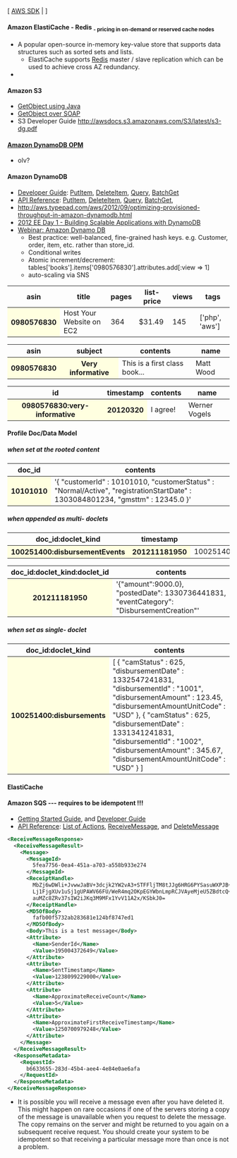 [ [AWS SDK](http://docs.amazonwebservices.com/AWSJavaSDK/latest/javadoc/allclasses-noframe.html) | ]

#### Amazon ElastiCache - Redis <sub>- pricing in on-demand or reserved cache nodes</sub>

* A popular open-source in-memory key-value store that supports data structures such as sorted sets and lists.
  * ElastiCache supports [Redis](http://www.redis.io/) master / slave replication which can be used to achieve cross AZ redundancy.
* 

#### Amazon S3

* [GetObject using Java](http://docs.aws.amazon.com/AmazonS3/latest/dev/RetrievingObjectUsingJava.html)
* [GetObject over SOAP](http://docs.aws.amazon.com/AmazonS3/latest/API/SOAPGetObject.html)
* S3 Developer Guide http://awsdocs.s3.amazonaws.com/S3/latest/s3-dg.pdf

#### [Amazon DynamoDB OPM](http://docs.amazonwebservices.com/amazondynamodb/latest/developerguide/JavaSDKHighLevel.html)

* olv? 

#### Amazon DynamoDB

* [Developer Guide](http://docs.amazonwebservices.com/amazondynamodb/latest/developerguide/Introduction.html): 
  [PutItem](http://docs.amazonwebservices.com/amazondynamodb/latest/developerguide/LowLevelJavaItemCRUD.html#PutLowLevelAPIJava),
  [DeleteItem](http://docs.amazonwebservices.com/amazondynamodb/latest/developerguide/LowLevelJavaItemCRUD.html#DeleteMidLevelJava),
  [Query](http://docs.amazonwebservices.com/amazondynamodb/latest/developerguide/LowLevelJavaQuerying.html),
  [BatchGet](http://docs.amazonwebservices.com/amazondynamodb/latest/developerguide/LowLevelJavaItemCRUD.html#LowLevelJavaBatchGetItem)
* [API Reference](http://docs.amazonwebservices.com/amazondynamodb/latest/developerguide/operationlist.html): 
  [PutItem](http://docs.amazonwebservices.com/amazondynamodb/latest/developerguide/API_PutItem.html),
  [DeleteItem](http://docs.amazonwebservices.com/amazondynamodb/latest/developerguide/API_DeleteItem.html),
  [Query](http://docs.amazonwebservices.com/amazondynamodb/latest/developerguide/API_Query.html),
  [BatchGet](http://docs.amazonwebservices.com/amazondynamodb/latest/developerguide/API_BatchGetItems.html),
* http://aws.typepad.com/aws/2012/09/optimizing-provisioned-throughput-in-amazon-dynamodb.html
* [2012 EE Day 1 - Building Scalable Applications with DynamoDB](http://tiny/1g745ljao/broaamazvide7097)
* [Webinar: Amazon Dynamo DB](http://www.youtube.com/watch?v=meBjA68DeIU)
  * Best practice: well-balanced, fine-grained hash keys. e.g. Customer, order, item, etc. rather than store_id.
  * Conditional writes
  * Atomic increment/decrement: tables['books'].items['0980576830'].attributes.add[:view => 1]
  * auto-scaling via SNS

<table>
  <thead>
    <tr>
      <th>asin</th>
      <th>title</th>
      <th>pages</th>
      <th>list-price</th>
      <th>views</th>
      <th>tags</th>
    </tr>
  </thead>
  <tbody>
    <tr>
      <th bgcolor="LightYellow">0980576830</th>
      <td>Host Your Website on EC2</td>
      <td>364</td>
      <td>$31.49</td>
      <td>145</td>
      <td>['php', 'aws']</td>
    </tr>
  </tbody>
</table>

<table>
  <thead>
    <tr>
      <th>asin</th>
      <th>subject</th>
      <th>contents</th>
      <th>name</th>
    </tr>
  </thead>
  <tbody>
    <tr>
      <th bgcolor="LightYellow">0980576830</th>
      <th bgcolor="LightYellow">Very informative</th>
      <td>This is a first class book...</td>
      <td>Matt Wood</td>
    </tr>
  </tbody>
</table>

<table>
  <thead>
    <tr>
      <th>id</th>
      <th>timestamp</th>
      <th>contents</th>
      <th>name</th>
    </tr>
  </thead>
  <tbody>
    <tr>
      <th bgcolor="LightYellow">0980576830:very-informative</th>
      <th bgcolor="LightYellow">20120320</th>
      <td>I agree!</td>
      <td>Werner Vogels</td>
    </tr>
  </tbody>
</table>

#### Profile Doc/Data Model

##### when set at the rooted content

<table>
  <thead>
    <tr>
      <th>doc_id</th>
      <th>contents</th>
    </tr>
  </thead>
  <tbody>
    <tr>
      <th bgcolor="LightYellow">10101010</th>
      <td>'{ "customerId" : 10101010, "customerStatus" : "Normal/Active", "registrationStartDate" : 1303084801234, "gmsttm" : 12345.0 }'</td>
    </tr>
  </tbody>
</table>

##### when appended as multi- doclets

<table>
  <thead>
    <tr>
      <th>doc_id:doclet_kind</th>
      <th>timestamp</th>
      <th>doc_id:doclet_kind:doclet_id</th>
    </tr>
  </thead>
  <tbody>
    <tr>
      <th bgcolor="LightYellow">100251400:disbursementEvents</th>
      <th bgcolor="LightYellow">201211181950</th>
      <td>100251400:disbursementEvents:1333152042055</td>
    </tr>
  </tbody>
</table>

<table>
  <thead>
    <tr>
      <th>doc_id:doclet_kind:doclet_id</th>
      <th>contents</th>
    </tr>
  </thead>
  <tbody>
    <tr>
      <th bgcolor="LightYellow">201211181950</th>
      <td>'{"amount":9000.0}, "postedDate": 1330736441831, "eventCategory": "DisbursementCreation"'</td>
    </tr>
  </tbody>
</table>

##### when set as single- doclet

<table>
  <thead>
    <tr>
      <th>doc_id:doclet_kind</th>
      <th>contents</th>
    </tr>
  </thead>
  <tbody>
    <tr>
      <th bgcolor="LightYellow">100251400:disbursements</th>
      <td>[ { "camStatus" : 625, "disbursementDate" : 1332547241831, "disbursementId" : "1001", "disbursementAmount" : 123.45, "disbursementAmountUnitCode" : "USD" }, { "camStatus" : 625, "disbursementDate" : 1331341241831, "disbursementId" : "1002", "disbursementAmount" : 345.67, "disbursementAmountUnitCode" : "USD" } ]</td>
    </tr>
  </tbody>
</table>


#### ElastiCache

#### Amazon SQS --- requires to be idempotent !!!

* [Getting Started Guide](http://awsdocs.s3.amazonaws.com/SQS/latest/sqs-gsg.pdf), and [Developer Guide](http://awsdocs.s3.amazonaws.com/SQS/latest/sqs-dg.pdf)
* [API Reference](http://docs.amazonwebservices.com/AWSSimpleQueueService/latest/APIReference/Welcome.html): [List of Actions](http://docs.amazonwebservices.com/AWSSimpleQueueService/latest/APIReference/ApiReferenceArticle.html), [ReceiveMessage](http://docs.amazonwebservices.com/AWSSimpleQueueService/latest/APIReference/Query_QueryReceiveMessage.html), and [DeleteMessage](http://docs.amazonwebservices.com/AWSSimpleQueueService/latest/APIReference/Query_QueryDeleteMessage.html)

```xml
<ReceiveMessageResponse>
  <ReceiveMessageResult>
    <Message>
      <MessageId>
        5fea7756-0ea4-451a-a703-a558b933e274
      </MessageId>
      <ReceiptHandle>
        MbZj6wDWli+JvwwJaBV+3dcjk2YW2vA3+STFFljTM8tJJg6HRG6PYSasuWXPJB+Cw
        Lj1FjgXUv1uSj1gUPAWV66FU/WeR4mq2OKpEGYWbnLmpRCJVAyeMjeU5ZBdtcQ+QE
        auMZc8ZRv37sIW2iJKq3M9MFx1YvV11A2x/KSbkJ0=
      </ReceiptHandle>
      <MD5OfBody>
        fafb00f5732ab283681e124bf8747ed1
      </MD5OfBody>
      <Body>This is a test message</Body>
      <Attribute>
        <Name>SenderId</Name>
        <Value>195004372649</Value>
      </Attribute>
      <Attribute>
        <Name>SentTimestamp</Name>
        <Value>1238099229000</Value>
      </Attribute>
      <Attribute>
        <Name>ApproximateReceiveCount</Name>
        <Value>5</Value>
      </Attribute>
      <Attribute>
        <Name>ApproximateFirstReceiveTimestamp</Name>
        <Value>1250700979248</Value>
      </Attribute>
    </Message>
  </ReceiveMessageResult>
  <ResponseMetadata>
    <RequestId>
      b6633655-283d-45b4-aee4-4e84e0ae6afa
    </RequestId>
  </ResponseMetadata>
</ReceiveMessageResponse>
```

* It is possible you will receive a message even after you have deleted it. This might happen on rare occasions if one of the servers storing a copy of the message is unavailable when you request to delete the message. The copy remains on the server and might be returned to you again on a subsequent receive request. You should create your system to be idempotent so that receiving a particular message more than once is not a problem.
